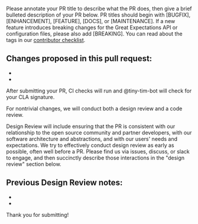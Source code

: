 Please annotate your PR title to describe what the PR does, then give a brief bulleted description of your PR below. PR titles should begin with [BUGFIX], [ENHANCEMENT], [FEATURE],  [DOCS], or [MAINTENANCE]. If a new feature introduces breaking changes for the Great Expectations API or configuration files, please also add [BREAKING]. You can read about the tags in our [contributor checklist](https://docs.greatexpectations.io/en/latest/contributing/contribution_checklist.html).

Changes proposed in this pull request:
-
-
-


After submitting your PR, CI checks will run and @tiny-tim-bot will check for your CLA signature.

For nontrivial changes, we will conduct both a design review and a code review. 

Design Review will include ensuring that the PR is consistent with our relationship to the open source community and partner developers, with our software architecture and abstractions, and with our users' needs and expectations. We try to effectively conduct design review as early as possible, often well before a PR. Please find us via issues, discuss, or slack to engage, and then succinctly describe those interactions in the "design review" section below.

Previous Design Review notes:
-
-
-


Thank you for submitting!
